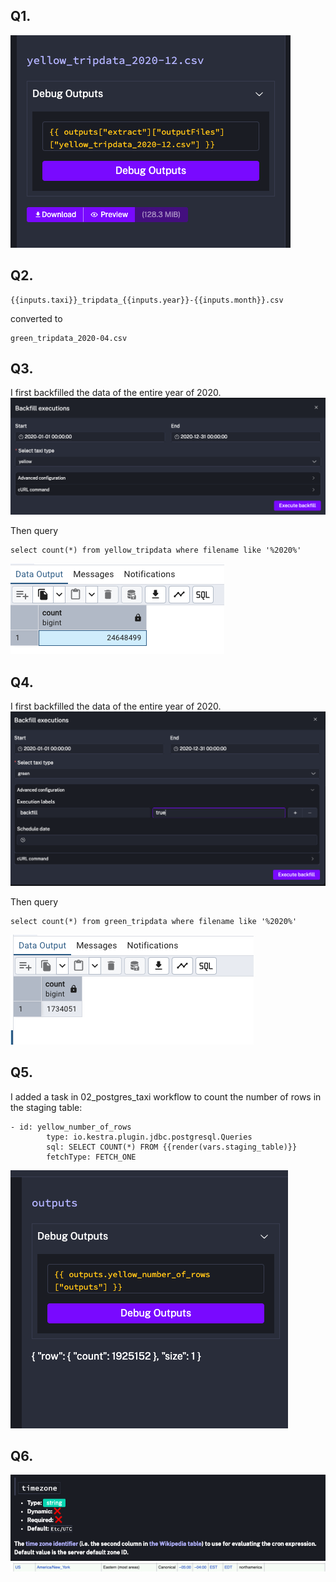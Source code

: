## Q1. ##

![](figures/q1.png)

## Q2. ##
```
{{inputs.taxi}}_tripdata_{{inputs.year}}-{{inputs.month}}.csv
```
converted to 
```
green_tripdata_2020-04.csv
```

## Q3. ##

I first backfilled the data of the entire year of 2020.
![](figures/q3a.png)

Then query 
```
select count(*) from yellow_tripdata where filename like '%2020%'
```
![](figures/q3b.png)

## Q4. ##

I first backfilled the data of the entire year of 2020.
![](figures/q4a.png)

Then query
```
select count(*) from green_tripdata where filename like '%2020%'
```
![](figures/q4b.png)


## Q5. ##
I added a task in 02_postgres_taxi workflow to count the number of rows in the staging table:
```
- id: yellow_number_of_rows
        type: io.kestra.plugin.jdbc.postgresql.Queries
        sql: SELECT COUNT(*) FROM {{render(vars.staging_table)}}
        fetchType: FETCH_ONE
```

![](figures/q5.png)

## Q6. ##
![](figures/q6a.png)
![](figures/q6b.png)